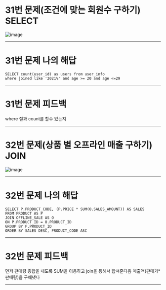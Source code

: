 # 31번 문제(조건에 맞는 회원수 구하기) SELECT
![image](https://user-images.githubusercontent.com/97568475/196065888-7cfe8b71-0a5b-4013-b3b4-9e21392110e3.png)



* * *
# 31번 문제 나의 해답
```
SELECT count(user_id) as users from user_info
where joined like '2021%' and age >= 20 and age <=29
```

* * *
# 31번 문제 피드백
where 절과 count를 할수 있는지

* * *
# 32번 문제(상품 별 오프라인 매출 구하기) JOIN
![image](https://user-images.githubusercontent.com/97568475/196076325-985c1707-8576-43b8-aff9-32bd6c715807.png)


* * *
# 32번 문제 나의 해답
```
SELECT P.PRODUCT_CODE, (P.PRICE * SUM(O.SALES_AMOUNT)) AS SALES
FROM PRODUCT AS P
JOIN OFFLINE_SALE AS O
ON P.PRODUCT_ID = O.PRODUCT_ID
GROUP BY P.PRODUCT_ID
ORDER BY SALES DESC, PRODUCT_CODE ASC
```

* * *
# 32번 문제 피드백
먼저 판매량 총합을 내도록 SUM을 이용하고 join을 통해서 합쳐준다음 매출액(판매가*판매량)을 구해냇다

* * *
